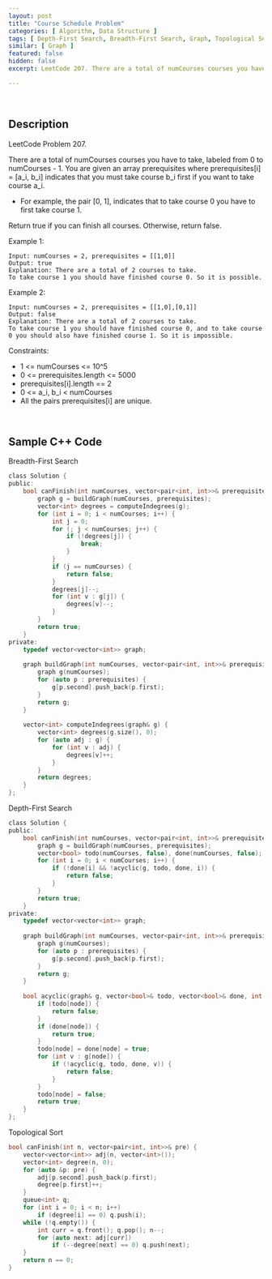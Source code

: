 ```yaml
---
layout: post
title: "Course Schedule Problem"
categories: [ Algorithm, Data Structure ]
tags: [ Depth-First Search, Breadth-First Search, Graph, Topological Sort ]
similar: [ Graph ]
featured: false
hidden: false
excerpt: LeetCode 207. There are a total of numCourses courses you have to take, labeled from 0 to numCourses - 1. You are given an array prerequisites where prerequisites[i] = [a_i, b_i] indicates that you must take course b_i first if you want to take course a_i.

---
```


<br />

## Description

LeetCode Problem 207.

There are a total of numCourses courses you have to take, labeled from 0 to numCourses - 1. You are given an array prerequisites where prerequisites[i] = [a_i, b_i] indicates that you must take course b_i first if you want to take course a_i.

* For example, the pair [0, 1], indicates that to take course 0 you have to first take course 1.

Return true if you can finish all courses. Otherwise, return false.

Example 1:
```
Input: numCourses = 2, prerequisites = [[1,0]]
Output: true
Explanation: There are a total of 2 courses to take. 
To take course 1 you should have finished course 0. So it is possible.
```

Example 2:
```
Input: numCourses = 2, prerequisites = [[1,0],[0,1]]
Output: false
Explanation: There are a total of 2 courses to take. 
To take course 1 you should have finished course 0, and to take course 0 you should also have finished course 1. So it is impossible.
```

Constraints:
* 1 <= numCourses <= 10^5
* 0 <= prerequisites.length <= 5000
* prerequisites[i].length == 2
* 0 <= a_i, b_i < numCourses
* All the pairs prerequisites[i] are unique.

<br />

## Sample C++ Code

Breadth-First Search
```c
class Solution {
public:
    bool canFinish(int numCourses, vector<pair<int, int>>& prerequisites) {
        graph g = buildGraph(numCourses, prerequisites);
        vector<int> degrees = computeIndegrees(g);
        for (int i = 0; i < numCourses; i++) {
            int j = 0;
            for (; j < numCourses; j++) {
                if (!degrees[j]) {
                    break;
                }
            }
            if (j == numCourses) {
                return false;
            }
            degrees[j]--;
            for (int v : g[j]) {
                degrees[v]--;
            }
        }
        return true;
    }
private:
    typedef vector<vector<int>> graph;
    
    graph buildGraph(int numCourses, vector<pair<int, int>>& prerequisites) {
        graph g(numCourses);
        for (auto p : prerequisites) {
            g[p.second].push_back(p.first);
        }
        return g;
    }
    
    vector<int> computeIndegrees(graph& g) {
        vector<int> degrees(g.size(), 0);
        for (auto adj : g) {
            for (int v : adj) {
                degrees[v]++;
            }
        }
        return degrees;
    }
};
```

Depth-First Search
```c
class Solution {
public:
    bool canFinish(int numCourses, vector<pair<int, int>>& prerequisites) {
        graph g = buildGraph(numCourses, prerequisites);
        vector<bool> todo(numCourses, false), done(numCourses, false);
        for (int i = 0; i < numCourses; i++) {
            if (!done[i] && !acyclic(g, todo, done, i)) {
                return false;
            }
        }
        return true;
    }
private:
    typedef vector<vector<int>> graph;
    
    graph buildGraph(int numCourses, vector<pair<int, int>>& prerequisites) {
        graph g(numCourses);
        for (auto p : prerequisites) {
            g[p.second].push_back(p.first);
        }
        return g;
    }
    
    bool acyclic(graph& g, vector<bool>& todo, vector<bool>& done, int node) {
        if (todo[node]) {
            return false;
        }
        if (done[node]) {
            return true;
        }
        todo[node] = done[node] = true;
        for (int v : g[node]) {
            if (!acyclic(g, todo, done, v)) {
                return false;
            }
        }
        todo[node] = false;
        return true;
    }
};
```

Topological Sort
```c
bool canFinish(int n, vector<pair<int, int>>& pre) {
    vector<vector<int>> adj(n, vector<int>());
    vector<int> degree(n, 0);
    for (auto &p: pre) {
        adj[p.second].push_back(p.first);
        degree[p.first]++;
    }
    queue<int> q;
    for (int i = 0; i < n; i++)
        if (degree[i] == 0) q.push(i);
    while (!q.empty()) {
        int curr = q.front(); q.pop(); n--;
        for (auto next: adj[curr])
            if (--degree[next] == 0) q.push(next);
    }
    return n == 0;
}
```
